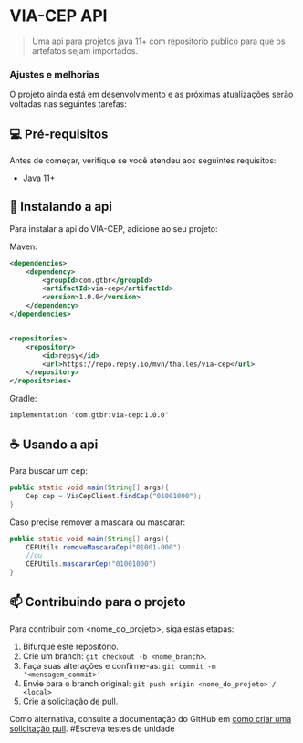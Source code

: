 # VIA-CEP API

> Uma api para projetos java 11+ com repositorio publico para que os artefatos sejam importados.


### Ajustes e melhorias

O projeto ainda está em desenvolvimento e as próximas atualizações serão voltadas nas seguintes tarefas:

## 💻 Pré-requisitos

Antes de começar, verifique se você atendeu aos seguintes requisitos:
* Java 11+


## 🚀 Instalando a api

Para instalar a api do VIA-CEP, adicione ao seu projeto:

Maven:
```XML
<dependencies>
    <dependency>
        <groupId>com.gtbr</groupId>
        <artifactId>via-cep</artifactId>
        <version>1.0.0</version>
    </dependency>
</dependencies>


<repositories>
    <repository>
        <id>repsy</id>
        <url>https://repo.repsy.io/mvn/thalles/via-cep</url>
    </repository>
</repositories>
```
Gradle:
```
implementation 'com.gtbr:via-cep:1.0.0'
```

## ☕ Usando a api


Para buscar um cep:
```JAVA
public static void main(String[] args){
    Cep cep = ViaCepClient.findCep("01001000");
}
```
Caso precise remover a mascara ou mascarar:
```JAVA
public static void main(String[] args){
    CEPUtils.removeMascaraCep("01001-000");
    //ou
    CEPUtils.mascararCep("01001000")
}
```


## 📫 Contribuindo para o projeto
Para contribuir com <nome_do_projeto>, siga estas etapas:

1. Bifurque este repositório.
2. Crie um branch: `git checkout -b <nome_branch>`.
3. Faça suas alterações e confirme-as: `git commit -m '<mensagem_commit>'`
4. Envie para o branch original: `git push origin <nome_do_projeto> / <local>`
5. Crie a solicitação de pull.
   

Como alternativa, consulte a documentação do GitHub em [como criar uma solicitação pull](https://help.github.com/en/github/collaborating-with-issues-and-pull-requests/creating-a-pull-request).
#Escreva testes de unidade
